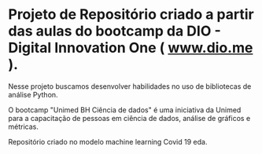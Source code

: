 # Projeto de Repositório criado a partir das aulas do bootcamp da DIO - Digital Innovation One ( www.dio.me ).

Nesse projeto buscamos desenvolver habilidades no uso de bibliotecas de análise Python.

O bootcamp "Unimed BH Ciência de dados" é uma iniciativa da Unimed para a capacitação de pessoas em ciência de dados, análise de gráficos e métricas.

Repositório criado no modelo machine learning Covid 19 eda.

